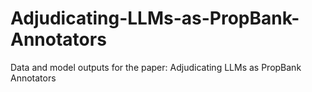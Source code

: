 # Adjudicating-LLMs-as-PropBank-Annotators
Data and model outputs for the paper: Adjudicating LLMs as PropBank Annotators 
